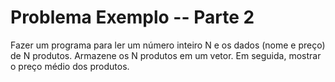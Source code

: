 <h1>
    Problema Exemplo -- Parte 2
</h1>

<p>
    Fazer um programa para ler um número inteiro N e os dados (nome e preço) de N produtos. Armazene os N produtos em um vetor. Em seguida, mostrar o preço médio dos produtos.
</p>